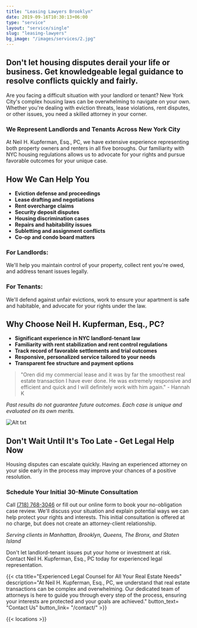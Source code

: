 ```yaml
---
title: "Leasing Lawyers Brooklyn"
date: 2019-09-16T10:30:13+06:00
type: "service"
layout: "service/single"
slug: "leasing-lawyers"
bg_image: "/images/services/2.jpg"
---
```


## Don't let housing disputes derail your life or business. Get knowledgeable legal guidance to resolve conflicts quickly and fairly.

Are you facing a difficult situation with your landlord or tenant? New York City's complex housing laws can be overwhelming to navigate on your own. Whether you're dealing with eviction threats, lease violations, rent disputes, or other issues, you need a skilled attorney in your corner.

### We Represent Landlords and Tenants Across New York City

At Neil H. Kupferman, Esq., PC, we have extensive experience representing both property owners and renters in all five boroughs. Our familiarity with NYC housing regulations allows us to advocate for your rights and pursue favorable outcomes for your unique case.

## How We Can Help You

- **Eviction defense and proceedings**
- **Lease drafting and negotiations**  
- **Rent overcharge claims**
- **Security deposit disputes**
- **Housing discrimination cases**
- **Repairs and habitability issues**
- **Subletting and assignment conflicts**
- **Co-op and condo board matters**

### For Landlords:
We'll help you maintain control of your property, collect rent you're owed, and address tenant issues legally.

### For Tenants: 
We'll defend against unfair evictions, work to ensure your apartment is safe and habitable, and advocate for your rights under the law.

## Why Choose Neil H. Kupferman, Esq., PC?

- **Significant experience in NYC landlord-tenant law**
- **Familiarity with rent stabilization and rent control regulations**  
- **Track record of favorable settlements and trial outcomes**
- **Responsive, personalized service tailored to your needs**
- **Transparent fee structure and payment options**

> "Oren did my commercial lease and it was by far the smoothest real estate transaction I have ever done. He was extremely responsive and efficient and quick and I will definitely work with him again." - Hannah K

*Past results do not guarantee future outcomes. Each case is unique and evaluated on its own merits.*

![Alt txt](/images/about/home-8.jpg)

## Don't Wait Until It's Too Late - Get Legal Help Now

Housing disputes can escalate quickly. Having an experienced attorney on your side early in the process may improve your chances of a positive resolution.

### Schedule Your Initial 30-Minute Consultation

Call [<span class="clickable-phone">(718) 768-3046</span>](tel:+17187683046) or fill out our online form to book your no-obligation case review. We'll discuss your situation and explain potential ways we can help protect your rights and interests. This initial consultation is offered at no charge, but does not create an attorney-client relationship.

*Serving clients in Manhattan, Brooklyn, Queens, The Bronx, and Staten Island*

Don't let landlord-tenant issues put your home or investment at risk. Contact Neil H. Kupferman, Esq., PC today for experienced legal representation.

{{< cta title="Experienced Legal Counsel for All Your Real Estate Needs" 
  description="At Neil H. Kupferman, Esq., PC, we understand that real estate transactions can be complex and overwhelming. Our dedicated team of attorneys is here to guide you through every step of the process, ensuring your interests are protected and your goals are achieved."
  button_text= "Contact Us"
  button_link= "/contact/" >}}
  

  {{< locations >}}